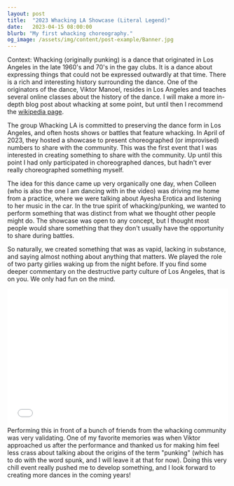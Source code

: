 ```yaml
---
layout: post
title:  "2023 Whacking LA Showcase (Literal Legend)"
date:   2023-04-15 08:00:00
blurb: "My first whacking choreography."
og_image: /assets/img/content/post-example/Banner.jpg
---
```


Context: Whacking (originally punking) is a dance that originated in Los Angeles in the late 1960's and 70's in the gay clubs. It is a dance about expressing things that could not be expressed outwardly at that time. There is a rich and interesting history surrounding the dance. One of the originators of the dance, Viktor Manoel, resides in Los Angeles and teaches several online classes about the history of the dance. I will make a more in-depth blog post about whacking at some point, but until then I recommend the <a href="TODO: Fill OUT">wikipedia page</a>.

The group Whacking LA is committed to preserving the dance form in Los Angeles, and often hosts shows or battles that feature whacking. In April of 2023, they hosted a showcase to present choreographed (or improvised) numbers to share with the community. This was the first event that I was interested in creating something to share with the community. Up until this point I had only participated in choreographed dances, but hadn't ever really choreographed something myself.

The idea for this dance came up very organically one day, when Colleen (who is also the one I am dancing with in the video) was driving me home from a practice, where we were talking about Ayesha Erotica and listening to her music in the car. In the true spirit of whacking/punking, we wanted to perform something that was distinct from what we thought other people might do. The showcase was open to any concept, but I thought most people would share something that they don't usually have the opportunity to share during battles.

So naturally, we created something that was as vapid, lacking in substance, and saying almost nothing about anything that matters. We played the role of two party girlies waking up from the night before. If you find some deeper commentary on the destructive party culture of Los Angeles, that is on you. We only had fun on the mind.

<iframe width="100%" height="315" src="<TODO: FILL OUT >" title="YouTube video player" frameborder="0" allow="accelerometer; autoplay; clipboard-write; encrypted-media; gyroscope; picture-in-picture; web-share" allowfullscreen></iframe>

<br>
Performing this in front of a bunch of friends from the whacking community was very validating. One of my favorite memories was when Viktor approached us after the performance and thanked us for making him feel less crass about talking about the origins of the term "punking" (which has to do with the word spunk, and I will leave it at that for now). Doing this very chill event really pushed me to develop something, and I look forward to creating more dances in the coming years!
<br>
